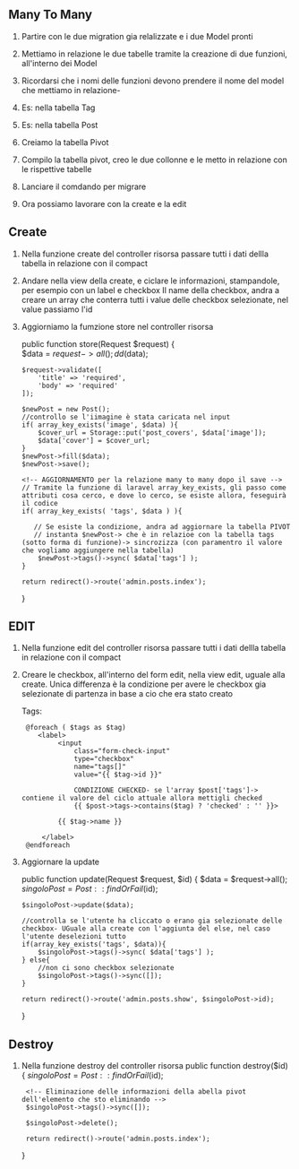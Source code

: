 ## Many To Many
1. Partire con le due migration gia relalizzate e i due Model pronti

2. Mettiamo in relazione le due tabelle tramite la creazione di due funzioni, all'interno dei Model

3. Ricordarsi che i nomi delle funzioni devono prendere il nome del model che mettiamo in relazione- 
4. Es: nella tabella Tag
    <!--  
    public function posts(){
        return $this->belongsToMany('App\Models\Post');
    }
    -->
5.  Es: nella tabella Post
    <!--  
    public function tags(){
        return $this->belongsToMany('App\Models\Tag');
    }
    -->
6. Creiamo la tabella Pivot
    <!-- php artisan make:migration create_post_tag_table --create=post_tag -->

7. Compilo la tabella pivot, creo le due collonne e le metto in relazione con le rispettive tabelle
    <!--  
    public function up()
    {
        Schema::create('post_tag', function (Blueprint $table) {
            $table->unsignedBigInteger('post_id');
            $table->foreign('post_id')->references('id')->on('posts');

            $table->unsignedBigInteger('tag_id');
            $table->foreign('tag_id')->references('id')->on('tags');
        });
    }
    -->
8. Lanciare il comdando per migrare
    <!-- php artisan migrate -->

10. Ora possiamo lavorare con la create e la edit


## Create
1. Nella funzione create del controller risorsa passare tutti i dati dellla tabella in relazione con il compact

2. Andare nella view della create, e ciclare le informazioni, stampandole, per esempio con un label e checkbox
Il name della checkbox, andra a creare un array che conterra tutti i value delle checkbox selezionate, nel value passiamo l'id
    <!-- 
        <div class="my-3">
            <label> Tags: </label>
            @foreach ( $tags as $tag)
                <label>
                    <input type="checkbox" name="tags[]" value="{{ $tag->id }}">
                    {{ $tag->name }}
                </label>
            @endforeach
        </div>
     -->

3.  Aggiorniamo la fumzione store nel controller risorsa

    public function store(Request $request)
    {   
        <!-- Recupero tutte le informazioni passate dal form -->
        $data = $request->all();
        dd($data);

        $request->validate([
            'title' => 'required',
            'body' => 'required'
        ]);

        $newPost = new Post();
        //controllo se l'iimagine è stata caricata nel input
        if( array_key_exists('image', $data) ){
            $cover_url = Storage::put('post_covers', $data['image']);
            $data['cover'] = $cover_url;
        }
        $newPost->fill($data);
        $newPost->save();

        <!-- AGGIORNAMENTO per la relazione many to many dopo il save -->
        // Tramite la funzione di laravel array_key_exists, gli passo come attributi cosa cerco, e dove lo cerco, se esiste allora, feseguirà il codice 
        if( array_key_exists( 'tags', $data ) ){

           // Se esiste la condizione, andra ad aggiornare la tabella PIVOT
           // instanta $newPost-> che è in relazioe con la tabella tags (sotto forma di funzione)-> sincrozizza (con paramentro il valore che vogliamo aggiungere nella tabella)
            $newPost->tags()->sync( $data['tags'] );
        }

        return redirect()->route('admin.posts.index');
    }


## EDIT
1. Nella funzione edit del controller risorsa passare tutti i dati dellla tabella in relazione con il compact

2. Creare le checkbox, all'interno del form edit, nella view edit, uguale alla create. Unica differenza è la condizione per avere le checkbox gia selezionate di partenza in base a cio che era stato creato
    <div class="my-3">
        <label>Tags:</label>

        @foreach ( $tags as $tag)
           <label>
                <input
                    class="form-check-input"
                    type="checkbox"
                    name="tags[]"
                    value="{{ $tag->id }}"

                    CONDIZIONE CHECKED- se l'array $post['tags']-> contiene il valore del ciclo attuale allora mettigli checked
                    {{ $post->tags->contains($tag) ? 'checked' : '' }}>

                {{ $tag->name }}

            </label>
        @endforeach
    </div>

3.  Aggiornare la update

     public function update(Request $request, $id)
    {
        $data = $request->all();
        $singoloPost = Post::findOrFail($id);

        $singoloPost->update($data);

        //controlla se l'utente ha cliccato o erano gia selezionate delle checkbox- UGuale alla create con l'aggiunta del else, nel caso l'utente deselezioni tutto
        if(array_key_exists('tags', $data)){
            $singoloPost->tags()->sync( $data['tags'] );
        } else{
            //non ci sono checkbox selezionate
            $singoloPost->tags()->sync([]);
        }

        return redirect()->route('admin.posts.show', $singoloPost->id);
    }










## Destroy
1. Nella funzione destroy del controller risorsa
     public function destroy($id)
    {
        $singoloPost = Post::findOrFail($id);

        <!-- Eliminazione delle informazioni della abella pivot dell'elemento che sto eliminando -->
        $singoloPost->tags()->sync([]);
        
        $singoloPost->delete();

        return redirect()->route('admin.posts.index');
    }